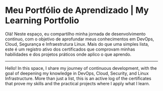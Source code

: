 # Meu Portfólio de Aprendizado | My Learning Portfolio

Olá! Neste espaço, eu compartilho minha jornada de desenvolvimento contínuo, com o objetivo de aprofundar meus conhecimentos em DevOps, Cloud, Segurança e Infraestrutura Linux. Mais do que uma simples lista, este é um registro ativo dos certificados que comprovam minhas habilidades e dos projetos práticos onde aplico o que aprendo.

---

Hello! In this space, I share my journey of continuous development, with the goal of deepening my knowledge in DevOps, Cloud, Security, and Linux Infrastructure. More than just a list, this is an active log of the certificates that prove my skills and the practical projects where I apply what I learn.
